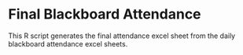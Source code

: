 # Final Blackboard Attendance
This R script generates the final attendance excel sheet from the daily blackboard attendance excel sheets.
